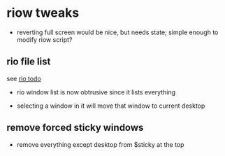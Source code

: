 # riow tweaks

- reverting full screen would be nice, but needs state;
simple enough to modify riow script?


## rio file list

see [rio todo](/todo/setup/9front/rio/tweaks)

- rio window list is now obtrusive since it lists everything

- selecting a window in it will move that window to current
desktop


## remove forced sticky windows

- remove everything except desktop from $sticky at the top
